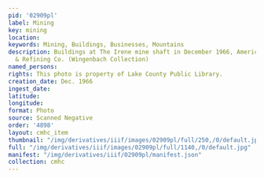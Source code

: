 ```yaml
---
pid: '02909pl'
label: Mining
key: mining
location: 
keywords: Mining, Buildings, Businesses, Mountains
description: Buildings at The Irene mine shaft in December 1966, American Smelting
  & Refining Co. (Wingenbach Collection)
named_persons: 
rights: This photo is property of Lake County Public Library.
creation_date: Dec. 1966
ingest_date: 
latitude: 
longitude: 
format: Photo
source: Scanned Negative
order: '4898'
layout: cmhc_item
thumbnail: "/img/derivatives/iiif/images/02909pl/full/250,/0/default.jpg"
full: "/img/derivatives/iiif/images/02909pl/full/1140,/0/default.jpg"
manifest: "/img/derivatives/iiif/02909pl/manifest.json"
collection: cmhc
---
```

